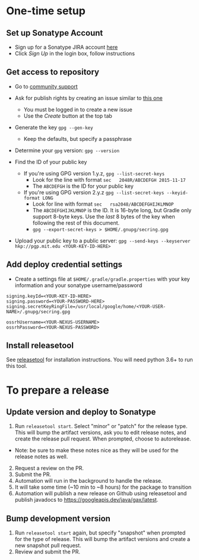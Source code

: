 One-time setup
==============

Set up Sonatype Account
-----------------------
* Sign up for a Sonatype JIRA account [here](https://issues.sonatype.org)
* Click *Sign Up* in the login box, follow instructions

Get access to repository
------------------------
* Go to [community support](https://issues.sonatype.org/browse/OSSRH)
* Ask for publish rights by creating an issue similar to [this one](https://issues.sonatype.org/browse/OSSRH-32031)
  * You must be logged in to create a new issue
  * Use the *Create* button at the top tab

* Generate the key `gpg --gen-key`
  * Keep the defaults, but specify a passphrase

* Determine your `gpg` version: `gpg --version`

* Find the ID of your public key
  * If you're using GPG version 1.y.z, `gpg --list-secret-keys`
    * Look for the line with format `sec   2048R/ABCDEFGH 2015-11-17`
    * The `ABCDEFGH` is the ID for your public key
  * If you're using GPG version 2.y.z `gpg --list-secret-keys --keyid-format LONG`
    * Look for line with format `sec   rsa2048/ABCDEFGHIJKLMNOP`
    * The `ABCDEFGHIJKLMNOP` is the ID. It is 16-byte long, but Gradle
      only support 8-byte keys. Use the *last* 8 bytes of the key when
      following the rest of this document.
    * `gpg --export-secret-keys > $HOME/.gnupg/secring.gpg`

* Upload your public key to a public server: `gpg --send-keys --keyserver hkp://pgp.mit.edu <YOUR-KEY-ID-HERE>`

Add deploy credential settings
------------------------
* Create a settings file at `$HOME/.gradle/gradle.properties` with your key information and your sonatype username/password

```
signing.keyId=<YOUR-KEY-ID-HERE>
signing.password=<YOUR-PASSWORD-HERE>
signing.secretKeyRingFile=/usr/local/google/home/<YOUR-USER-NAME>/.gnupg/secring.gpg

ossrhUsername=<YOUR-NEXUS-USERNAME>
ossrhPassword=<YOUR-NEXUS-PASSWORD>
```

Install releasetool
-------------------
See [releasetool](https://github.com/googleapis/releasetool) for installation instructions. You will
need python 3.6+ to run this tool.

To prepare a release
====================

Update version and deploy to Sonatype
-------------------------------------
1. Run `releasetool start`. Select "minor" or "patch" for the release type. This will bump the
   artifact versions, ask you to edit release notes, and create the release pull request. When
   prompted, choose to autorelease.
  * Note: be sure to make these notes nice as they will be used for the release notes as well.
2. Request a review on the PR.
3. Submit the PR.
4. Automation will run in the background to handle the release.
5. It will take some time (~10 min to ~8 hours) for the package to transition
6. Automation will publish a new release on Github using releasetool and publish javadocs to
   https://googleapis.dev/java/gax/latest.

Bump development version
------------------------
1. Run `releasetool start` again, but specify "snapshot" when prompted for the type of release.
   This will bump the artifact versions and create a new snapshot pull request.
2. Review and submit the PR.
